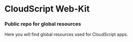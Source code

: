 # CloudScript Web-Kit
### Public repo for global resources

Here you will find global resources used for CloudScript apps.
